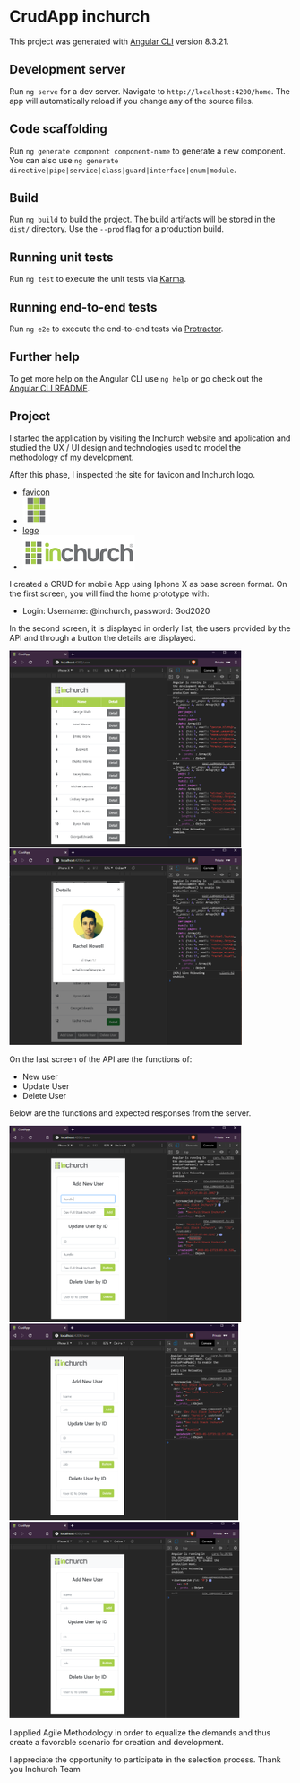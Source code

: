# CrudApp inchurch

This project was generated with [Angular CLI](https://github.com/angular/angular-cli) version 8.3.21.

## Development server

Run `ng serve` for a dev server. Navigate to `http://localhost:4200/home`. The app will automatically reload if you change any of the source files.

## Code scaffolding

Run `ng generate component component-name` to generate a new component. You can also use `ng generate directive|pipe|service|class|guard|interface|enum|module`.

## Build

Run `ng build` to build the project. The build artifacts will be stored in the `dist/` directory. Use the `--prod` flag for a production build.

## Running unit tests

Run `ng test` to execute the unit tests via [Karma](https://karma-runner.github.io).

## Running end-to-end tests

Run `ng e2e` to execute the end-to-end tests via [Protractor](http://www.protractortest.org/).

## Further help

To get more help on the Angular CLI use `ng help` or go check out the [Angular CLI README](https://github.com/angular/angular-cli/blob/master/README.md).

## Project

I started the application by visiting the Inchurch website and application and studied the UX / UI design and technologies used to model the methodology of my development.

After this phase, I inspected the site for favicon and Inchurch logo.

* [favicon](https://inchurch.com.br/wp-content/uploads/2019/05/favicon.png)
* ![favicon](/src/assets/favicon.png)
* [logo](https://inchurch.com.br/wp-content/uploads/2019/05/inchurch1x.png)
* ![logo](/src/assets/inchurch1x.png)
  
I created a CRUD for mobile App using Iphone X as base screen format.
On the first screen, you will find the home prototype with:

* Login: Username: @inchurch, password: God2020

In the second screen, it is displayed in orderly list, the users provided by the API and through a button the details are displayed.

<img src="https://github.com/AurelioMarquesVulcao/crud-app/blob/master/src/assets/ReadmeImages/user.PNG?raw=true" height="350">
<img src="https://github.com/AurelioMarquesVulcao/crud-app/blob/master/src/assets/ReadmeImages/userDetails.PNG?raw=true" height="350">

On the last screen of the API are the functions of:

* New user
* Update User
* Delete User

Below are the functions and expected responses from the server.

<img src="https://github.com/AurelioMarquesVulcao/crud-app/blob/master/src/assets/ReadmeImages/addUser.PNG?raw=true" height="350">
<img src="https://github.com/AurelioMarquesVulcao/crud-app/blob/master/src/assets/ReadmeImages/updateUser.PNG?raw=true" height="350">
<img src="https://github.com/AurelioMarquesVulcao/crud-app/blob/master/src/assets/ReadmeImages/deleteUser.PNG?raw=true" height="350">

I applied Agile Methodology in order to equalize the demands and thus create a favorable scenario for creation and development.

I appreciate the opportunity to participate in the selection process.
Thank you Inchurch Team
